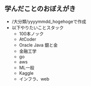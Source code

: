 ## 学んだことのおぼえがき
- /大分類/yyyymmdd_hogehogeで作成
- 以下やりたいことスタック
  - 100本ノック
  - AtCoder
  - Oracle Java 銀と金
  - 金融工学
  - go
  - aws
  - ML一般
  - Kaggle
  - インフラ、web
